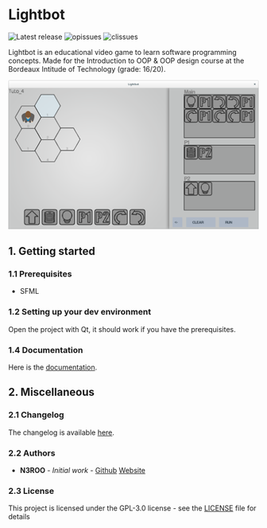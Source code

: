# Lightbot
![Latest release](https://img.shields.io/github/release/N3ROO/Lightbot.svg)
![opissues](https://img.shields.io/github/issues/N3ROO/Lightbot.svg) 
![clissues](https://img.shields.io/github/issues-closed/N3ROO/Lightbot.svg)

Lightbot is an educational video game to learn software programming concepts. Made for the Introduction to OOP & OOP design course at the Bordeaux Intitude of Technology (grade: 16/20).

![preview](.github/screenshot.png)

## 1. Getting started
### 1.1 Prerequisites
- SFML


### 1.2 Setting up your dev environment
Open the project with Qt, it should work if you have the prerequisites.

### 1.4 Documentation
Here is the [documentation](docs).

## 2. Miscellaneous
### 2.1 Changelog
The changelog is available [here](CHANGELOG.md).

### 2.2 Authors
- **N3ROO** - *Initial work* - [Github](https://github.com/N3ROO) [Website](https://n3roo.github.io/)

### 2.3 License
This project is licensed under the GPL-3.0 license - see the [LICENSE](LICENSE.md) file for details